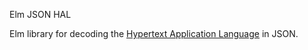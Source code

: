 Elm JSON HAL

Elm library for decoding the [Hypertext Application Language](https://en.wikipedia.org/wiki/Hypertext_Application_Language) in JSON.



